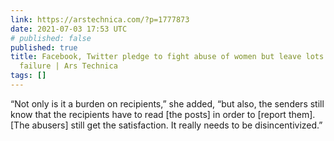 ```yaml
---
link: https://arstechnica.com/?p=1777873
date: 2021-07-03 17:53 UTC
# published: false
published: true
title: Facebook, Twitter pledge to fight abuse of women but leave lots of room for
  failure | Ars Technica
tags: []
---
```


“Not only is it a burden on recipients,” she added, “but also, the senders still know that the recipients have to read [the posts] in order to [report them]. [The abusers] still get the satisfaction. It really needs to be disincentivized.”
